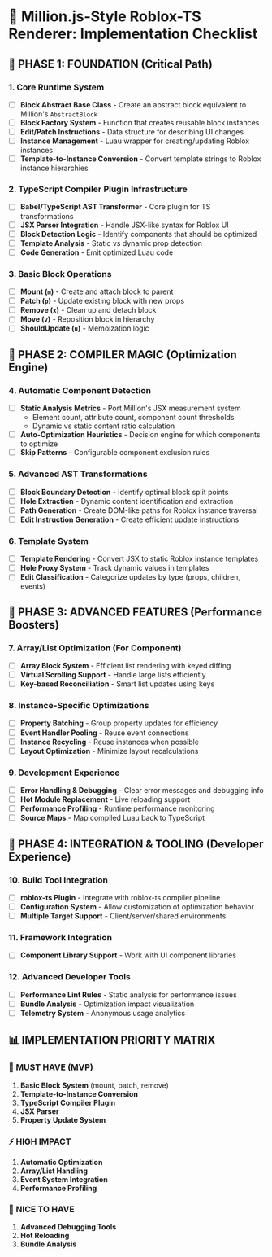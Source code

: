 # 🚀 Million.js-Style Roblox-TS Renderer: Implementation Checklist

## **🎯 PHASE 1: FOUNDATION (Critical Path)**

### **1. Core Runtime System**
- [ ] **Block Abstract Base Class** - Create an abstract block equivalent to Million's `AbstractBlock`
- [ ] **Block Factory System** - Function that creates reusable block instances
- [ ] **Edit/Patch Instructions** - Data structure for describing UI changes
- [ ] **Instance Management** - Luau wrapper for creating/updating Roblox instances
- [ ] **Template-to-Instance Conversion** - Convert template strings to Roblox instance hierarchies

### **2. TypeScript Compiler Plugin Infrastructure**
- [ ] **Babel/TypeScript AST Transformer** - Core plugin for TS transformations
- [ ] **JSX Parser Integration** - Handle JSX-like syntax for Roblox UI
- [ ] **Block Detection Logic** - Identify components that should be optimized
- [ ] **Template Analysis** - Static vs dynamic prop detection
- [ ] **Code Generation** - Emit optimized Luau code

### **3. Basic Block Operations**
- [ ] **Mount (`m`)** - Create and attach block to parent
- [ ] **Patch (`p`)** - Update existing block with new props
- [ ] **Remove (`x`)** - Clean up and detach block
- [ ] **Move (`v`)** - Reposition block in hierarchy
- [ ] **ShouldUpdate (`u`)** - Memoization logic

## **🎯 PHASE 2: COMPILER MAGIC (Optimization Engine)**

### **4. Automatic Component Detection**
- [ ] **Static Analysis Metrics** - Port Million's JSX measurement system
  - Element count, attribute count, component count thresholds
  - Dynamic vs static content ratio calculation
- [ ] **Auto-Optimization Heuristics** - Decision engine for which components to optimize
- [ ] **Skip Patterns** - Configurable component exclusion rules

### **5. Advanced AST Transformations**
- [ ] **Block Boundary Detection** - Identify optimal block split points
- [ ] **Hole Extraction** - Dynamic content identification and extraction
- [ ] **Path Generation** - Create DOM-like paths for Roblox instance traversal
- [ ] **Edit Instruction Generation** - Create efficient update instructions

### **6. Template System**
- [ ] **Template Rendering** - Convert JSX to static Roblox instance templates
- [ ] **Hole Proxy System** - Track dynamic values in templates
- [ ] **Edit Classification** - Categorize updates by type (props, children, events)

## **🎯 PHASE 3: ADVANCED FEATURES (Performance Boosters)**

### **7. Array/List Optimization (For Component)**
- [ ] **Array Block System** - Efficient list rendering with keyed diffing
- [ ] **Virtual Scrolling Support** - Handle large lists efficiently
- [ ] **Key-based Reconciliation** - Smart list updates using keys

### **8. Instance-Specific Optimizations**
- [ ] **Property Batching** - Group property updates for efficiency
- [ ] **Event Handler Pooling** - Reuse event connections
- [ ] **Instance Recycling** - Reuse instances when possible
- [ ] **Layout Optimization** - Minimize layout recalculations

### **9. Development Experience**
- [ ] **Error Handling & Debugging** - Clear error messages and debugging info
- [ ] **Hot Module Replacement** - Live reloading support
- [ ] **Performance Profiling** - Runtime performance monitoring
- [ ] **Source Maps** - Map compiled Luau back to TypeScript

## **🎯 PHASE 4: INTEGRATION & TOOLING (Developer Experience)**

### **10. Build Tool Integration**
- [ ] **roblox-ts Plugin** - Integrate with roblox-ts compiler pipeline
- [ ] **Configuration System** - Allow customization of optimization behavior
- [ ] **Multiple Target Support** - Client/server/shared environments

### **11. Framework Integration**
- [ ] **Component Library Support** - Work with UI component libraries

### **12. Advanced Developer Tools**
- [ ] **Performance Lint Rules** - Static analysis for performance issues
- [ ] **Bundle Analysis** - Optimization impact visualization
- [ ] **Telemetry System** - Anonymous usage analytics

## **📊 IMPLEMENTATION PRIORITY MATRIX**

### **🚨 MUST HAVE (MVP)**
1. **Basic Block System** (mount, patch, remove)
2. **Template-to-Instance Conversion**
3. **TypeScript Compiler Plugin**
4. **JSX Parser**
5. **Property Update System**

### **⚡ HIGH IMPACT**
1. **Automatic Optimization**
2. **Array/List Handling**
3. **Event System Integration**
4. **Performance Profiling**

### **🎁 NICE TO HAVE**
1. **Advanced Debugging Tools**
2. **Hot Reloading**
3. **Bundle Analysis**